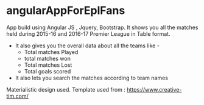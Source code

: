 # angularAppForEplFans
App build using Angular JS , Jquery, Bootstrap. It shows you all the matches held during 2015-16 and 2016-17 Premier League in Table format.
<ul>
<li>
It also gives you the overall data about all the teams like - 
  <ul>
  <li> Total matches Played </li>
  <li> total matches won </li>
  <li> Total matches Lost </li>
  <li> Total goals scored </li>
  </ul>
  </li>
  <li>
  It also lets you search the matches according to team names 
  </li>
  </ul>
  
  Materialistic design used. 
  Template used from : https://www.creative-tim.com/
